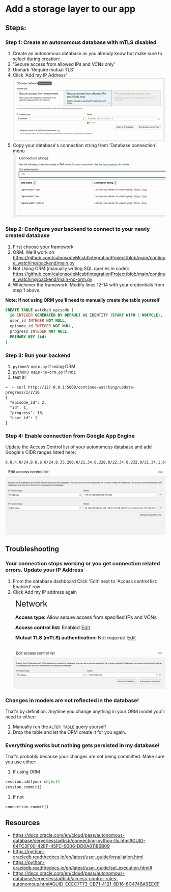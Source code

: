 # Add a storage layer to our app

## Steps:

### Step 1: Create an autonomous database with mTLS disabled
1. Create an autonomous database as you already know but make sure to select during creation:
  1. 'Secure access from allowed IPs and VCNs only'
  1. Unmark 'Require mutual TLS'
  1. Click 'Add my IP Address'
![Screenshot of the creation](img/oracle_create_tls_db.png)
1. Copy your database's connection string from 'Database connection' menu
![img](img/dsn.png)

### Step 2: Configure your backend to connect to your newly created database

1. First choose your framework
  1. ORM. We'll work on https://github.com/calonso/IeMcsbtIntegrationProject/blob/main/continue_watching/backend/main.py
  1. Not Using ORM (manually writing SQL queries in code): https://github.com/calonso/IeMcsbtIntegrationProject/blob/main/continue_watching/backend/main-no-orm.py
1. Whichever the framework. Modify lines 12-14 with your credentials from step 1 above.

**Note: If not using ORM you'll need to manually create the table yourself**
```sql
CREATE TABLE watched_episode (
  id INTEGER GENERATED BY DEFAULT AS IDENTITY (START WITH 1 NOCYCLE),
  user_id INTEGER NOT NULL,
  episode_id INTEGER NOT NULL,
  progress INTEGER NOT NULL,
  PRIMARY KEY (id)
)
```

### Step 3: Run your backend

1. `python3 main.py` if using ORM
1. `python3 main-no-orm.py` if not.
1. test it! 
```
➜  ~ curl http://127.0.0.1:5000/continue-watching/update-progress/1/2/10
{
  "episode_id": 2,
  "id": 1,
  "progress": 10,
  "user_id": 1
}
```

### Step 4: Enable connection from Google App Engine

Update the Access Control list of your autonomous database and add Google's CIDR ranges listed here:
```
8.8.4.0/24,8.8.8.0/24,8.35.200.0/21,34.0.228.0/22,34.0.232.0/21,34.1.64.0/18,34.1.128.0/17,34.2.0.0/16,34.3.0.0/23,34.3.3.0/24,34.3.4.0/24,34.3.8.0/21,34.3.16.0/20,34.3.32.0/19,34.3.64.0/18,34.3.128.0/17,34.4.0.0/14,34.8.0.0/13,34.34.192.0/20,34.34.208.0/21,34.34.224.0/19,34.43.0.0/16,34.50.128.0/17,34.51.0.0/16,34.52.0.0/14,34.56.0.0/13,34.64.0.0/19,34.96.0.0/18,34.98.0.0/18,34.98.136.0/21,34.98.144.0/20,34.98.160.0/19,34.98.192.0/18,34.99.0.0/16,34.100.0.0/17,34.101.0.0/20,34.101.16.0/23,34.101.19.0/24,34.101.28.0/22,34.103.0.0/16,34.104.0.0/20,34.104.16.0/21,34.104.24.0/23,34.104.26.0/24,34.104.28.0/22,34.104.32.0/20,34.104.48.0/24,34.104.53.0/24,34.104.54.0/23,34.109.0.0/16,34.110.0.0/17,34.112.0.0/14,34.116.8.0/21,34.116.16.0/20,34.116.32.0/19,34.118.208.0/20,34.118.224.0/20,34.119.0.0/16,34.124.64.0/19,34.124.96.0/20,34.126.0.0/18,34.126.224.0/19,34.127.128.0/19,34.127.160.0/20,34.127.176.0/24,34.127.181.0/24,34.127.182.0/23,34.127.192.0/18,34.128.0.0/19,34.128.38.0/23,34.128.40.0/23,34.128.50.0/23,34.128.56.0/23,34.128.192.0/18,34.143.0.0/17,34.144.0.0/17,34.144.128.0/18,34.152.70.0/23,34.152.82.0/23,34.152.88.0/21,34.152.96.0/19,34.152.128.0/17,34.153.0.0/19,34.153.34.0/23,34.153.36.0/22,34.153.40.0/21,34.153.48.0/20,34.153.64.0/18,34.153.128.0/18,34.153.192.0/19,34.153.226.0/23,34.153.228.0/22,34.153.232.0/21,34.153.240.0/20,34.156.0.0/16,34.157.10.0/23,34.157.86.0/24,34.157.120.0/24,34.157.122.0/23,34.157.138.0/23,34.157.214.0/24,34.157.218.0/23,34.157.248.0/24,34.158.0.0/16,34.167.0.0/16,34.177.0.0/19,34.177.38.0/23,34.177.56.0/21,34.177.64.0/18,34.177.128.0/17,34.178.0.0/15,34.180.0.0/14,34.184.0.0/13,35.187.128.0/20,35.190.96.0/20,35.190.240.0/20,35.191.0.0/16,35.199.128.0/20,35.201.32.0/21,35.201.40.0/24,35.201.42.0/23,35.201.44.0/22,35.201.48.0/20,35.203.192.0/20,35.203.208.0/23,35.203.220.0/22,35.203.224.0/21,35.203.240.0/20,35.206.0.0/21,35.206.8.0/23,35.206.12.0/22,35.206.16.0/20,35.218.0.0/16,35.219.192.0/19,35.220.28.0/23,35.220.30.0/24,35.229.0.0/20,35.230.192.0/19,35.230.224.0/20,35.235.128.0/18,35.235.192.0/20,35.235.208.0/21,35.235.224.0/19,35.242.28.0/23,35.242.30.0/24,35.243.16.0/20,35.243.48.0/21,64.15.112.0/20,64.233.160.0/19,66.22.228.0/23,66.102.0.0/20,66.249.64.0/19,70.32.128.0/19,72.14.192.0/18,74.125.0.0/16,104.154.0.0/20,104.154.112.0/24,104.154.122.0/23,104.154.124.0/22,104.155.240.0/20,104.196.64.0/24,104.196.72.0/21,104.196.80.0/20,104.199.64.0/23,104.199.240.0/23,104.237.160.0/19,107.178.192.0/20,107.178.224.0/20,108.170.192.0/18,108.177.0.0/17,130.211.0.0/22,142.250.0.0/15,146.148.0.0/23,172.110.32.0/21,172.217.0.0/16,172.253.0.0/16,173.194.0.0/16,192.178.0.0/15,193.186.4.0/24,199.36.154.0/23,199.36.156.0/24,199.192.112.0/23,199.192.114.0/24,199.223.237.0/24,199.223.238.0/23,207.223.160.0/20,208.65.152.0/22,208.68.108.0/22,208.81.188.0/22,208.117.224.0/19,209.85.128.0/17,216.58.192.0/19,216.73.80.0/20,216.239.32.0/19
```

![img](img/cidr.png)

## Troubleshooting

### Your connection stops working or you get connection related errors. Update your IP Address
1. From the database dashboard Click 'Edit' next to 'Access control list: Enabled' row
1. Click Add my IP address again
![Screenshot of the modification](img/oracle_network.png)
![Screenshot of the modification](img/oracle_modify_ip.png)

### Changes in models are not reflected in the database!

That's by definition. Anytime you change anything in your ORM model you'll need to either:
1. Manually run the `ALTER TABLE` query yourself
1. Drop the table and let the ORM create it for you again.

### Everything works but nothing gets persisted in my database!

That's probably because your changes are not being committed. Make sure you use either:
1. If using ORM
  ```python
  session.add(your object)
  session.commit()
  ```
1. If not
  ```python
  connection.commit()
  ```

## Resources
* https://docs.oracle.com/en/cloud/paas/autonomous-database/serverless/adbsb/connecting-python-tls.html#GUID-64FC3F00-42EF-45FC-9306-DD0A61186B09
* https://python-oracledb.readthedocs.io/en/latest/user_guide/installation.html
* https://python-oracledb.readthedocs.io/en/latest/user_guide/sql_execution.html#
* https://docs.oracle.com/en/cloud/paas/autonomous-database/serverless/adbsb/access-control-rules-autonomous.html#GUID-ECEC7F73-CB71-4121-8D16-6C4746A9EECF
